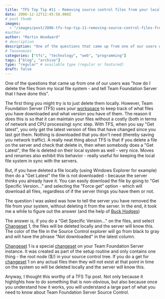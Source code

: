 ```yaml
---
title: "TFS Top Tip #11 - Removing source control files from your local file system"
date: 2006-12-12T12:45:58.000Z
# post thumb
images:
  - "/images/post/2006-tfs-top-tip-11-removing-source-control-files-from-your-local-file-system.jpg"
#author
author: "Martin Woodward"
# description
description: "One of the questions that came up from one of our users was 'how do I delete the files from my local file system - and tell Team Foundation."
# Taxonomies
categories: ["tfs", "technology", "web", "programming"]
tags: ["blog", "archive"]
type: "regular" # available type (regular or featured)
draft: false
---
```


One of the questions that came up from one of our users was "how do I delete the files from my local file system - and tell Team Foundation Server that I have done this".

The first thing you might try is to just delete them locally. However, Team Foundation Server (TFS) uses your [workspace](<http://msdn2.microsoft.com/en-us/library/ms181383(VS.80).aspx>) to keep track of what files you have downloaded and what version you have of them. The reason it does this is so that it can maintain your files without a costly (both in terms of network and CPU processing) sync step. With TFS, when you say "Get latest", you only get the latest version of files that have changed since you last got them. Nothing is downloaded that you don't need (thereby saving you network traffic). A really neat thing about TFS is that if you delete a file on the server and check that delete in, then when somebody does a "Get Latest", the file is deleted on their local system as well - very nice. Moves and renames also exhibit this behavior - really useful for keeping the local file system in sync with the servers.

But, if you have deleted a file locally (using Windows Explorer for example) then do a "Get Latest" the file is not downloaded - because the server thinks you already have it. You can easily download the file by going to "Get Specific Version..." and selecting the "Force get" option - which will download all files, regardless of if the server things you have them or not.

The question I was asked was how to tell the server you have removed the file from your system, without deleting it from the server. In the end, it took me a while to figure out the answer (and the help of [Buck Hodges](http://blogs.msdn.com/buckh/))

The answer is, if you do a "Get Specific Version..." on the files, and select [Changeset](<http://msdn2.microsoft.com/en-us/library/ms181408(VS.80).aspx>) 1, the files will be deleted locally and the server will know this. The color of the file in the Source Control explorer will go from black to gray and will have the phrase "Not downloaded" in the latest column.

[Changeset](<http://msdn2.microsoft.com/en-us/library/ms181408(VS.80).aspx>) 1 is a special [changeset](<http://msdn2.microsoft.com/en-us/library/ms181408(VS.80).aspx>) on your Team Foundation Server instance. It was created as part of the setup routine and only contains one thing - the root node ($/) in your source control tree. If you do a get for [changeset](<http://msdn2.microsoft.com/en-us/library/ms181408(VS.80).aspx>) 1 on any actual files then they will not exist at that point in time on the system so will be deleted locally and the server will know this.

Anyway, I thought this worthy of a TFS Tip post. Not only because it highlights how to do something that is non-obvious, but also because once you understand how it works, you will understand a large part of what you need to know about Team Foundation Server Source Control.
